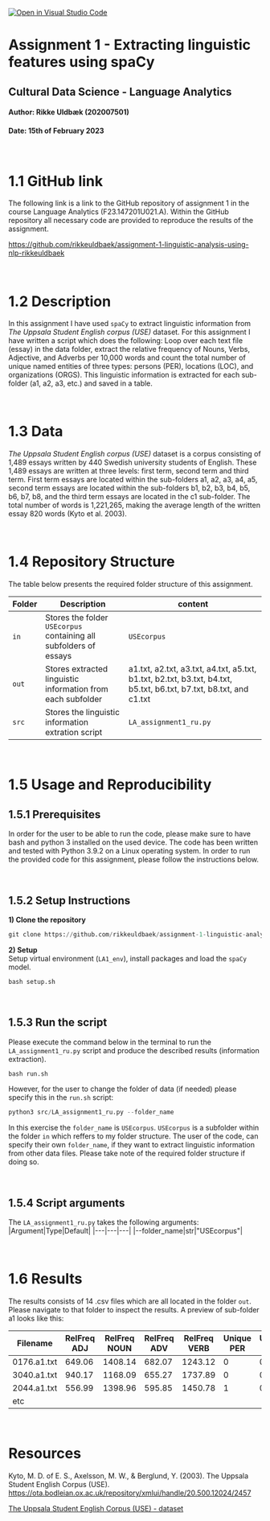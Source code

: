 [![Open in Visual Studio Code](https://classroom.github.com/assets/open-in-vscode-c66648af7eb3fe8bc4f294546bfd86ef473780cde1dea487d3c4ff354943c9ae.svg)](https://classroom.github.com/online_ide?assignment_repo_id=10145290&assignment_repo_type=AssignmentRepo)

# **Assignment 1 - Extracting linguistic features using spaCy**
## **Cultural Data Science - Language Analytics**
#### Author: Rikke Uldbæk (202007501)
#### Date: 15th of February 2023

<br>

# **1.1 GitHub link**
The following link is a link to the GitHub repository of assignment 1 in the course Language Analytics (F23.147201U021.A). Within the GitHub repository all necessary code are provided to reproduce the results of the assignment.

https://github.com/rikkeuldbaek/assignment-1-linguistic-analysis-using-nlp-rikkeuldbaek

<br>

# **1.2 Description**
In this assignment I have used ```spaCy``` to extract linguistic information from *The Uppsala Student English corpus (USE)* dataset. For this assignment I have written a script which does the following: Loop over each text file (essay) in the data folder, extract the relative frequency of Nouns, Verbs, Adjective, and Adverbs per 10,000 words and count the total number of unique named entities of three types: persons (PER), locations (LOC), and organizations (ORGS). This linguistic information is extracted for each sub-folder (a1, a2, a3, etc.) and saved in a table. 


<br>

# **1.3 Data**
*The Uppsala Student English corpus (USE)* dataset is a corpus consisting of 1,489 essays written by 440 Swedish university students of English. These 1,489 essays are written at three levels: first term, second term and third term. First term essays are located within the sub-folders a1, a2, a3, a4, a5, second term essays are located within the sub-folders b1, b2, b3, b4, b5, b6, b7, b8, and the third term essays are located in the c1 sub-folder. The total number of words is 1,221,265, making the average length of the written essay 820 words (Kyto et al. 2003). 

<br>

# **1.4 Repository Structure**
The table below presents the required folder structure of this assignment.

Folder|Description|content|
|---|---|---|
| ```in```|Stores the folder ```USEcorpus``` containing all subfolders of essays|```USEcorpus```|
|```out```|Stores extracted linguistic information from each subfolder| a1.txt, a2.txt, a3.txt, a4.txt, a5.txt, b1.txt, b2.txt, b3.txt, b4.txt, b5.txt, b6.txt, b7.txt, b8.txt, and c1.txt|
|```src```|Stores the linguistic information extration script|```LA_assignment1_ru.py```|


<br>

# **1.5 Usage and Reproducibility**
## **1.5.1 Prerequisites** 
In order for the user to be able to run the code, please make sure to have bash and python 3 installed on the used device. The code has been written and tested with Python 3.9.2 on a Linux operating system. In order to run the provided code for this assignment, please follow the instructions below.

<br>

## **1.5.2 Setup Instructions** 
**1) Clone the repository**
```python
git clone https://github.com/rikkeuldbaek/assignment-1-linguistic-analysis-using-nlp-rikkeuldbaek
 ```

 **2) Setup** <br>
Setup virtual environment (```LA1_env```), install packages and load the ```spaCy``` model.
```python
bash setup.sh
```
<br>

## **1.5.3 Run the script** 
Please execute the command below in the terminal to run the ```LA_assignment1_ru.py``` script and produce the described results (information extraction).
```python
bash run.sh
```

However, for the user to change the folder of data (if needed) please specify this in the ```run.sh``` script:
```python
python3 src/LA_assignment1_ru.py --folder_name
```
In this exercise the ```folder_name``` is ```USEcorpus```. ```USEcorpus``` is a subfolder within the folder ```in``` which reffers to my folder structure. The user of the code, can specify their own ```folder_name```, if they want to extract linguistic information from other data files. Please take note of the required folder structure if doing so. 

<br>

## **1.5.4 Script arguments**

The ```LA_assignment1_ru.py``` takes the following arguments:
|Argument|Type|Default|
|---|---|---|
|--folder_name|str|"USEcorpus"|


<br>


# **1.6 Results**
The results consists of 14 .csv files which are all located in the folder ```out```. Please navigate to that folder to inspect the results. A preview of sub-folder a1 looks like this: 


|Filename|RelFreq ADJ|RelFreq NOUN|RelFreq ADV|RelFreq VERB|Unique PER|Unique LOC|Unique ORG|
|---|---|---|---|---|---|---|---|
|0176.a1.txt|649.06|1408.14|682.07|1243.12|0|0|1|
|3040.a1.txt|940.17|1168.09|655.27|1737.89|0|0|0|
|2044.a1.txt|556.99 |1398.96|595.85|1450.78|1|0|0|
|etc||||||||

<br>

# **Resources**

Kyto, M. D. of E. S., Axelsson, M. W., & Berglund, Y. (2003). The Uppsala Student English Corpus (USE). https://ota.bodleian.ox.ac.uk/repository/xmlui/handle/20.500.12024/2457

[The Uppsala Student English Corpus (USE) - dataset](https://ota.bodleian.ox.ac.uk/repository/xmlui/handle/20.500.12024/2457)
